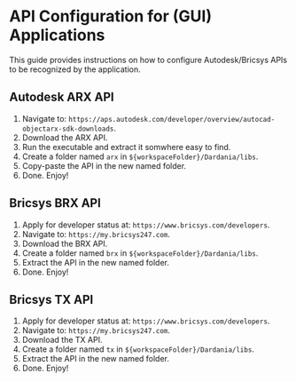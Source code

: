 # API Configuration for (GUI) Applications

This guide provides instructions on how to configure Autodesk/Bricsys APIs to be recognized by the application.

## Autodesk ARX API

1. Navigate to: `https://aps.autodesk.com/developer/overview/autocad-objectarx-sdk-downloads`.
2. Download the ARX API.
3. Run the executable and extract it somwhere easy to find.
4. Create a folder named `arx` in `${workspaceFolder}/Dardania/libs`.
5. Copy-paste the API in the new named folder.
6. Done. Enjoy!

## Bricsys BRX API

1. Apply for developer status at: `https://www.bricsys.com/developers`.
2. Navigate to: `https://my.bricsys247.com`.
3. Download the BRX API.
4. Create a folder named `brx` in `${workspaceFolder}/Dardania/libs`.
5. Extract the API in the new named folder.
6. Done. Enjoy!

## Bricsys TX API

1. Apply for developer status at: `https://www.bricsys.com/developers`.
2. Navigate to: `https://my.bricsys247.com`.
3. Download the TX API.
4. Create a folder named `tx` in `${workspaceFolder}/Dardania/libs`.
5. Extract the API in the new named folder.
6. Done. Enjoy!

